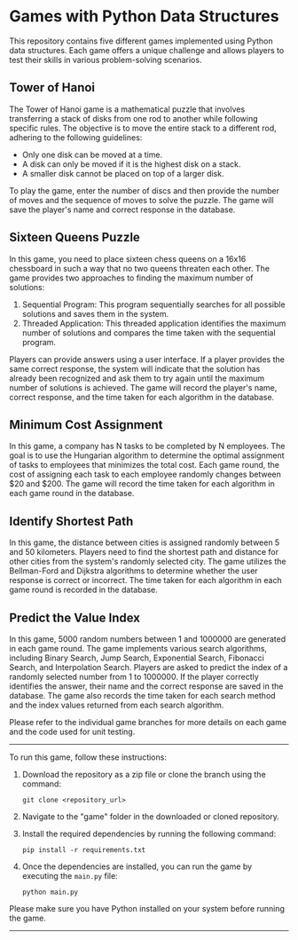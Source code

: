 # Games with Python Data Structures

This repository contains five different games implemented using Python data structures. Each game offers a unique challenge and allows players to test their skills in various problem-solving scenarios.

## Tower of Hanoi

The Tower of Hanoi game is a mathematical puzzle that involves transferring a stack of disks from one rod to another while following specific rules. The objective is to move the entire stack to a different rod, adhering to the following guidelines:

- Only one disk can be moved at a time.
- A disk can only be moved if it is the highest disk on a stack.
- A smaller disk cannot be placed on top of a larger disk.

To play the game, enter the number of discs and then provide the number of moves and the sequence of moves to solve the puzzle. The game will save the player's name and correct response in the database.

## Sixteen Queens Puzzle

In this game, you need to place sixteen chess queens on a 16x16 chessboard in such a way that no two queens threaten each other. The game provides two approaches to finding the maximum number of solutions:

1. Sequential Program: This program sequentially searches for all possible solutions and saves them in the system.
2. Threaded Application: This threaded application identifies the maximum number of solutions and compares the time taken with the sequential program.

Players can provide answers using a user interface. If a player provides the same correct response, the system will indicate that the solution has already been recognized and ask them to try again until the maximum number of solutions is achieved. The game will record the player's name, correct response, and the time taken for each algorithm in the database.

## Minimum Cost Assignment

In this game, a company has N tasks to be completed by N employees. The goal is to use the Hungarian algorithm to determine the optimal assignment of tasks to employees that minimizes the total cost. Each game round, the cost of assigning each task to each employee randomly changes between $20 and $200. The game will record the time taken for each algorithm in each game round in the database.

## Identify Shortest Path

In this game, the distance between cities is assigned randomly between 5 and 50 kilometers. Players need to find the shortest path and distance for other cities from the system's randomly selected city. The game utilizes the Bellman-Ford and Dijkstra algorithms to determine whether the user response is correct or incorrect. The time taken for each algorithm in each game round is recorded in the database.

## Predict the Value Index

In this game, 5000 random numbers between 1 and 1000000 are generated in each game round. The game implements various search algorithms, including Binary Search, Jump Search, Exponential Search, Fibonacci Search, and Interpolation Search. Players are asked to predict the index of a randomly selected number from 1 to 1000000. If the player correctly identifies the answer, their name and the correct response are saved in the database. The game also records the time taken for each search method and the index values returned from each search algorithm.

Please refer to the individual game branches for more details on each game and the code used for unit testing.

------------------------------------------------------------------------------------------------------------------------------------------------------------------------------------
To run this game, follow these instructions:

1. Download the repository as a zip file or clone the branch using the command:
    ```
    git clone <repository_url>
    ```

2. Navigate to the "game" folder in the downloaded or cloned repository.

3. Install the required dependencies by running the following command:
    ```
    pip install -r requirements.txt
    ```

4. Once the dependencies are installed, you can run the game by executing the `main.py` file:
    ```
    python main.py
    ```

Please make sure you have Python installed on your system before running the game.

------------------------------------------------------------------------------------------------------------------------------------------------------------------------------------
